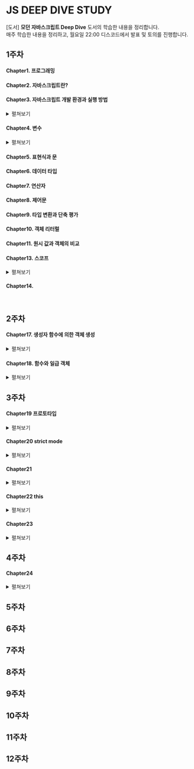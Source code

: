 # JS DEEP DIVE STUDY

[도서] <strong>모던 자바스크립트 Deep Dive</strong> 도서의 학습한 내용을 정리합니다. <br />
매주 학습한 내용을 정리하고, 월요일 22:00 디스코드에서 발표 및 토의를 진행합니다.

## 1주차

#### Chapter1. 프로그래밍

#### Chapter2. 자바스크립트란?

#### Chapter3. 자바스크립트 개발 환경과 실행 방법

<details>
<summary>펼쳐보기</summary>
<div markdown="1">

### 3.1 자바스크립트 실행 환경

- js는 브라우저 환경/ Node.js 환경에서 동작한다.
  - 브라우저 환경 : js를 실행해 웹을 브라우저 화면에 렌더링하는 게 목적 / 따라서 클라이언트 사이드 Web API (ex. DOM API)를 기본 제공한다.
  - Node.js : 브라우저 외부에서 js 실행 환경을 제공하는 게 목적 / 파일 시스템(고유의 api)을 제공, 서버 단이기 때문

### 3.3 Node.js

- node.js : 크롬 v8 js 엔진으로 빌드된 js 런타임 환경
- npm : js 패키지 매니저. node.js에서 사용할 수 있는 모듈을 패키지화해서 모아둔 저장소이자, 패키지 설치와 관리를 위한 cli이다.

</div>
</details>

#### Chapter4. 변수

<details>
<summary>펼쳐보기</summary>
<div markdown="1">

### 4.1 변수란?

- 메모리(1바이트 단위)에 데이터를 저장
- 메모리 셀은 각자 메모리 주소를 가짐.
- 해당 메모리 주소의 값을 CPU가 읽어서 표현식의 연산 수행
- 이러한 메모리 공간을 재사용하기 위해, 변수가 만들어짐

- 변수 : 하나의 값을 저장하기 위해 확보한 메모리 공간 자체, 혹은 그 공간을 식별하기 위한 이름
  - 할당 : 변수에 값을 저장
  - 참조 : 변수에 저장된 값을 읽어들임

### 4.2 식별자

- 식별자 : 어떤 값을 구별해서 식별할 수 있는 고유한 이름

  - 값이 저장되어있는 메모리 주소와 매핑관계
  - 매핑 정보도 메모리에 저장됨
  - 즉, 식별자는 값이 아니라 메모리 주소를 기억함

- 함수, 클래스, 변수 모두 고유한 메모리 공간을 가지고 식별할 수 있으므로 식별자에 해당한다.

### 4.3 변수 선언

- 변수를 선언한다 == 변수를 생성한다. 메모리 공간을 확보하고 변수 이름과 공간을 연결해 저장할 수 있게 준비하는 것

  - var, let, const(ES6) 활용

  * 키워드: var과 같이, js엔진이 수행할 동작이 규정되어있는 명령어

- 암묵적으로 선언과 동시에 undefined값이 할당됨

  - 그렇기에 이전에 다른 application에서 사용했던 값이 남아있는 garbage value 문제를 막을 수 있음

- Reference Error : 식별자를 통해 값을 참조하려 했지만 js엔진이 등록된 식별자를 찾을 수 없을 때 발생하는 에러
- 식별자와 스코프는 실행 context에서 관리된다.

### 4.4 변수 선언의 실행 시점과 변수 호이스팅

```
console.log(score); //undefined
var score =1;
```

- js 코드는 인터프리터에 의해 한줄 씩 순차적으로 실행된다.
- 변수 선언은 런타임(소스코드가 한 줄씩 실행되는 시점)이 아니라, 그 이전 단계에서 먼저 실행된다.
  - 변수 선언이 다른 코드보다 먼저 실행된다.
  - js 엔진은 런타임 전에 소스코드의 평가 과정을 거친다.
  - 이때 변수 선언을 포함한 모든 선언문을 먼저 실행한다.
- 변수 호이스팅 : 변수 선언문이 코드의 선두로 끌어 올려진 것처럼 동작하는 특징

### 4.5 값의 할당

- 선언과 다르게 할당은 런타임에 실행됨
- 선언 이후 값을 할당될 때는 선언된 메모리 주소의 값이 변경되는 것이 아니다. 새로운 메모리 공간을 확보하고 할당 값을 넣는다.

```
console.log(score); //undefined
score =1;
var score;
console.log(score); //1
```

### 4.6 값의 재할당

- 상수는 재할당할 수 없다.
- 재할당되면 이전에 할당되었던 메모리 공간은 garbage가 된다. 메모리에서 언제 해제될지는 알 수 없다. garbage collector가 수행한다.
  - 따라서 메모리의 할당과 해제를 관여할 수 없기에 js는 unmanaged language다.

### 4.7 식별자 네이밍 규칙

- 카멜 케이스 : firstName
- 스네이크 케이스 : first_name
- 파스칼 케이스 : FirstName
- 헝가리언 케이스 : strFirstName

</div>
</details>

#### Chapter5. 표현식과 문

#### Chapter6. 데이터 타입

#### Chapter7. 연산자

#### Chapter8. 제어문

#### Chapter9. 타입 변환과 단축 평가

#### Chapter10. 객체 리터럴

#### Chapter11. 원시 값과 객체의 비교

#### Chapter13. 스코프

<details>
<summary>펼쳐보기</summary>
<div markdown="1">

### 13.1 스코프란?

- 함수의 매개변수가 함수 몸체 내부에서만 참조할 수 있는 유효범위와 관련이 있다
- 변수, 함수, 클래스 이름 (모든 식별자) : 자신이 선언된 위치에 의해 유효범위 (다른 코드가 변수를 참조할 수 있는 범위)가 결정됨

  - 이를 스코프라 한다.
  - 스코프 : 식별자가 유효한 범위

- 식별자 결정: js엔진이 스코프를 통해 어떤 변수를 참조해야할지 결정하는 것
  - 스코프란, js엔진이 식별자를 검색할 때 사용하는 규칙이기도 하다.
  * 코드 context는 lexical 환경으로 이루어진다. 이를 실행 context로 구현하였으며, 모든 코드가 실행 context에서 실행된다.
  - 스코프를 통해 같은 이름의 변수를 구분한다. 즉, 스코프는 네임스페이스다.

### 13.2 스코프의 종류

- 코드의 구분 - 전역 코드 / 지역 코드 - 변수는 자신이 선언된 위치에 따라 스코프가 결정됨 - 전역에서 설정된 전역 스코프를 갖는 전역 변수 / 지역에서 설정된 지역 스코프를 갖는 지역 변수
  지역 스코프

      - 전역 : 코드의 가장 바깥 영역
      - 지역 : 함수 몸체 내부

- 지역 변수는 자신의 지역 스코프와 하위 스코프에서 유효함
- 참조할 변수를 검색하는 것은 스코프 체인에 따라서.

### 13.3 스코프 체인

- 중첩 함수 형태에서는 스코프가 계층적 구조를 갖게 된다
- 모든 지역 스코프의 최상위 스코프는 전역 스코프

#### 13.3.1 스코프 체인과 변수 검색

- 변수 참조시, js엔진은 스코프 체인에 따라 변수를 참조하는 스코프에서 시작해 상위 방향으로 이동하며 선언된 변수를 검색(identifier resolution)함.
- 물리적 실체

  - js엔진이 코드 실행 전 {식별자 : 렉시컬 환경} [자료구조]을 만든다

- 하위 스코프의 유효변수를 상위 스코프에서는 참조할 수 없음
  - 상속에서, 자식의 자산을 부모가 사용할 수 없는 것과 유사한 개념

#### 13.3.2 스코프 체인과 함수 검색

- 함수 선언문 시, 런타임 이전에 함수 객체가 생성
  js엔진이 함수이름의 식별자를 만듦 ->
  그 후 만들어진 함수 객체가 식별자에 할당됨.
- 즉 함수도 식별자에 해당하고, 그렇기에 스코프를 가짐.
- 따라서 스코프는 '변수를 검색하는 규칙'이라기 보다 더 범용적으로 '식별자를 검색하는 규칙'이 맞음.

### 13.4 함수 레벨 스코프

- 코드 블록이 아닌 함수에 의해 지역 스코프가 생성됨.
- var : 함수의 코드 블록을 지역 스코프로 인정
  - const, let : 블록 스코프 지원

### 13.5 렉시컬 스코프

```
var x = 1
function foo(){
    var x = 10;
    bar()
}
function bar(){
    console.log(x)
}
foo(); //1
bar(); // 1
```

bar 함수의 상위 스코프는?

1. 함수가 어디서 호출됐는지 (동적 스코프)
   - 선언되는 시점이 아닌 호출되는 시점에 동적으로 추적
2. 함수가 어디서 정의됐는지 (렉시컬, 정적 스코프)
   - 함수 정의가 평가되는 시점에서 정적으로

- 함수의 상위 스코프는 자신이 정의된 스코프이다.
- 그렇기에 bar함수의 상위 스코프는 전역 스코프이다.

</div>
</details>

#### Chapter14.

<br/>

## 2주차

#### Chapter17. 생성자 함수에 의한 객체 생성

<details>
<summary>펼쳐보기</summary>
<div markdown="1">

### 17.1 Object 생성자 함수

- 생성자 함수
  - New 연산자와 함께 호출
  - 객체(인스턴스)를 생성
  - 생성자함수에 의해 생성된 객체가 인스턴스.
  - Object 외에 다양한 생성자 함수를 제공한다. 이때 반환 인스턴스의 타입은 object(Function 제외) - String, Number, Boolean, Function

## 17.2 생성자 함수

### 17.2.1 객체 리터럴에 의한 객체 생성 방식의 문제점

- 프로퍼티를 통해 객체의 상태를 표현, 메서드를 통해 프로퍼티를 참조하고 조작하는 동작을 표현
- 프로퍼티 구조가 동일함에도 매번 같은 프로퍼티&메서드를 반복해야함.

### 17.2.2 생성자 함수에 의한 객체 생성 방식의 장점

- 객체를 생성하는 템플릿처럼 활용 가능
- 일반 함수로서 호출된 생성자 함수 내의 this는 전역 객체를 가리킴

### 17.2.3 생성자 함수 인스턴스 생성 과정

```js
function Circle(radius) {
  // 1. 암묵적으로 인스턴스가 생성되고 this에 바인딩된다.

  // 2. this에 바인딩되어 있는 인스턴스를 초기화한다.
  this.radius = radius;
  this.getDiameter = function () {
    return 2 * this.radius;
  };

  // case1. nothing: 완성된 인스턴스가 바인딩된 this가 암묵적으로 반환된다.
  // case2. 명시적인 객체 반환 : 암묵적인 this 반환이 무시된다.
  return {};
  // case3. 명시적인 값 반환 : 원시값 반환은 무시된다.
  return 100;
}
```

- 인스턴스를 생성하는 것
  - 암묵적으로 빈 객체 생성 -> 인스턴스가 this와 바인딩
  - 런타임 이전에 실행
- 생성된 인스턴스를 초기화하는 것
  - 인스턴스 프로퍼티에 할당해 초기화
- 인스턴스 반환 - 기본적으로 this를 반환 - 명시적 객체 반환은 인정되지만, 원시값은 반환 안됨. - 생성자 함수 내부에서 return은 반드시 생략해야.

### 17.2.4 내부 메서드, [[Call]] [[Constructor]]

- 내부 슬롯([[Environment], [[FormalParameters]]), 내부 메서드([[Call]] [[Constructor]])
- 일반 함수는 객체이다. 하지만 일반 객체와 다르게 일반 함수는 호출 가능하다.
- [[Call]] : 함수가 일반 함수로서 호출될 때
  - Callable, 호출할 수 있는 객체
- [[Constructor]] : new 연산자와 함께 생성자로 호출될 때

  - Contructor, 호출할 수 없는 객체

- 함수 객체는 Callable이면서 constructor(일반 함수이면서 생성자 함수)이거나, callable이면서 non-contractor(일반함수로만 호출하는 객체)이다.

### 17.2.5 constructor VS non-constructor

- constructor를 구분하는 방법
  - ES6의 메서드 축약 표현
  - 함수 선언문, 함수 표현식

```js
// 일반 함수 정의: 함수 선언문, 함수 표현식
function foo() {}
const bar = function () {};
// 프로퍼티 x의 값으로 할당된 일반 함수로 정의된 함수. 이는 메서드가 아니다.
const baz = {
  x: function () {},
};
// 일반 함수로 정의된 것만이 constructor이다.
new foo();
new bar();

new baz.x();

//화살표 함수 정의
const arrow = () => {};

new arrow(); // TypeError : arrow is not a constuctor

// 메서드 정의 : ES6의 메서드 축약 표현에서만 메서드로 인정
const obj = {
  x() {},
};

new obj.x(); // TypeError : arrow is not a constuctor
```

- non-constructor 함수 객체를 생성자 함수로 호출하면 에러가 발생한다.

### 17.2.6 new 연산자

- New 연산자와 함께 호출하면 -> 생성자 함수로 동작
  - 이때엔 함수 객체의 내부 메서드 중 [[Call]]이 아니라 [[Constructor]]가 호출된다.
  - 함수 내부의 this 또한 생성자 함수가 생성할 인스턴스를 가리킴
- 일반 함수로 호출 시엔 this는 전역 객체 window를 가리키게 된다.

```js
// 생성자 함수
function Circle(radius) {
  this.radius = radius;
  this.getDiameter = function () {
    return 2 * this.radius;
  };
}

//new 연산자 없이 생성자 함수를 호출하면 일반 함수로 호출됨
const circle = Circle(5);
console.log(circle); // undefined (return 값이 없으므로)

//일반 함수 내부의 this는 전역 객체 window를 가리킨다.
console.log(radius); //5
console.log(getDiameter()); //10

circle.getDiameter(); // TypeError : Cannot read property 'getDiameter' of undefined
```

### 17.2.7 new.target

- 생성자 함수가 new 연산자 없이 호출되는 걸 방지하기 위한 ES6의 지원
- Constructor 모든 함수 내부에서 암묵적인 지역 변수처럼 사용되는 메타 프로퍼티
  - New 연산자와 함께 사용되는 경우
    - New.target 은 함수 자신을,
  - New 연산자 없이 일반 함수로 호출된 경우
    - Undefined 이다.

```js
// 생성자 함수
function Circle(radius){
    // 이 함수가 new 연산자와 함께 호출되지 않았다면 undefined
    if(!new.target){
	    // new 없이 호출된다면
        // new 연산자와 함께 생성자 함수를 재귀 호출해, 생성된 인스턴스를 반환한다
        return new Circle(radius);
    }
    this.radius = radius;
    this.getDiameter = function(){
        return 2*this.radius;
    };
}

// new 연산자 없이 생성자 함수를 호출해도 new.target을 통해 생성자 함수로 호출된다.
const circle = Circle(5);
console.log(circle.getDiameter()); // 올바른 값 5 호출
```

</div>
</details>

#### Chapter18. 함수와 일급 객체

<details>
<summary>펼쳐보기</summary>
<div markdown="1">

### 18.2 함수 객체의 프로퍼티

#### arguments 프로퍼티

- argument 객체 : length 프로퍼티가 있는 유사 배열 객체 (배열 메서드는 사용 불가, 간접 호출 사용)

```js
function sum(){
	// argument 객체를 배열로 반환
	const array = Array.prototype.slice.call(argument);
	return array.reduce(function(pre, cur){
		return pre+cur;
	},0);
}

console.log(sum(1,2)); //3

//ES6 Rest parameter
function sum(...args){
	return args.reduce((pre, cur)=> pre + cur, 0);
}
console.log(sum(1,2,3,4,5)); //15
```

#### __proto__ 접근자 프로퍼티
- [[Prototype]] 내부 슬롯이 가리키는 프로토타입 객체에 접근하기 위해 사용하는 접근자 프로퍼티

```js
const obj = { a:1 };

// 객체 리터럴 방식으로 생성한 객체의 프로토타입 객체는 Object.prototype
console.log(obj.__proto__ === Object.prototype); // true

console.log(obj.hasOwnProperty('a')); //true
```

#### prototype 프로퍼티
- 생성자 함수가 생성할 인스턴스의 프로토타입 객체를 가리킴

```js
// 함수 객체는 prototype 프로퍼티를 소유한다.
(function(){}).hasOwnProperty('prototype') //true
// 일반 객체는 prototype 프로퍼티를 소유하지 않는다.
({}).hasOwnProperty('prototype') //false
```

</div>
</details>


## 3주차

#### Chapter19 프로토타입
 
<details>
<summary>펼쳐보기</summary>
<div markdown="1">

- 원시 타입을 제외하고는 모두 객체이다. (함수, 배열, 정규표현식)

### 19.1 객체 지향 프로그래밍

#### arguments 프로퍼티

### 19.2 상속과 프로포타입

### 19.3 프로토타입 객체
#### 19.3.1 __proto__ 접근자 프로퍼티

### 19.4 리터럴 표기법에 의해 생성된 객체의 생성자 함수와 프로토타입
### 19.5 프로토타입의 생성 시점
### 19.6 객체 생성 방식과 프로토타입의 결정
### 19.7 프로토타입 체인
### 19.8 오버라이딩과 프로퍼티 섀도잉
### 19.9 프로토타입의 교체
### 19.10 instanceof 연산자
### 19.11 직접 상속
### 19.12 정적 프로퍼티 / 메서드
### 19.13 프로퍼티 존재 확인
### 19.14 프로퍼티 열거

</div>
</details>


#### Chapter20 strict mode

<details>
<summary>펼쳐보기</summary>
<div markdown="1">


</div>
</details>

#### Chapter21

<details>
<summary>펼쳐보기</summary>
<div markdown="1">



</div>
</details>

#### Chapter22 this

<details>
<summary>펼쳐보기</summary>
<div markdown="1">

### 22.1 this 키워드
- 메서드는 자신이 속한 객체의 상태, property를 참조할 수 있어야 한다.
- 이를 위해 자신이 속한 객체를 가리키는 식별자를 참조해야한다.

```js
function Circle(radius){
	// 이 시점에서는 생성자 함수 자신이 생성할 인스턴스를 가리키는 식별자를 알 수 없다.
	????.radius = radius;
}

Circle.prototype.getDiameter = function(){
	// 이 시점에는 생성자 함수 자신이 생성할 인스턴스를 가리키는 식별자를 알 수 없다
	return 2 * ????.radius;
}

// 생성자 함수로 인스턴스를 생성하려면 먼저 생성자 함수를 정의해야한다.
const circle = new Circle(5);
```
- 생성자 함수를 정의하는 시점에서는 인스턴스를 가리키는 식별자를 알 수 없다.

- this : 자신이 속한 객체 또는 자신이 생성할 인스턴스를 가리키는 자기 참조 변수 (self-referencing variable)
	- this 바인딩은 함수 호출 방식에 의해 동적으로 결정된다.

```js
// 전역 this는 전역 객체 window를 가리킨다.
console.log(this); // window

function square(number){
	// 일반 함수 내부에서 this는 전역 객체 window를 가리킨다.
	console.log(this); // window
	return number * number;
}
square(2);

const person = {
	name:'Lee',
	getName(){
		// 메서드 내부에서 this는 메서드를 호출한 객체를 가리킨다.
		console.log(this); // {name:"Lee", getName: f}
		return this.name;
	}
}
console.log(person.getName()); //Lee


function Person(name){
	this.name = name;
	// 생성자 함수 내부에서 this는 생성자 함수가 생성할 인스턴스를 가리킨다. 
	console.log(this); // Person {name:"Lee"}
}
const me = new Person("Lee"); 
```

- this 바인딩은 함수가 호출되는 방식에 따라 결정된다.
- strict mode가 적용된 일반 함수 내에서는 this에 undefined가 바인딩된다.


### 22.2 함수 호출 방식과 this 바인딩
 * 렉시컬 스코프 vs this 바인딩 결정 시기
	- 렉시컬 스코프 (함수의 상위 스코프를 결정) : 함수 정의가 평가 되어 함수 객체가 생성되는 시점
	- this 바인딩 : 함수 호출 시점에 결정

#### 22.2.1 일반 함수 호출
- this에는 `전역 객체`가 바인딩된다. (중첩 함수도 마찬가지)

```js
// var 키워드로 선언한 전역 변수 value는 전역 객체 프로퍼티이다.(const는 아님)
var value = 1;

const obj = {
	value : 100,
	foo(){
		console.log("foo's this:", this); // {value:100, foo:f}
		console.log("foo's this.value:", this.value); // 100

		// 메서드 내에서 정의한 중첩 함수
		function bar(){
			console.log("bar's this:", this); //window
			console.log("bar's this.value:", this.value); //1
		}
		
		// 메서드 내에서 정의한 중첩 함수도 일반 함수로 호출되면 중첩 함수 내부의 this에는 전역 객체가 바인딩된다.
	}
}

obj.foo();
```
- 콜백함수가 일반함수로 호출되면, 콜백 함수 내부에서 this도 전역 객체가 바인딩된다.


```js
var value = 1;

const obj = {
	value : 100,

	// 방법 1
	foo(){
		// this 바인딩을 변수 that에 할당한다.
		const that = this;

		// 콜백 함수 내부에서 this 대신 that을 참조한다.
		setTimeout(function(){
			console.log(that.value); // 100
		}, 100);
	}

	// 방법 2
	foo(){
		// 콜백 함수에 명시적으로 this 바인딩
		setTimeout(function(){
			console.log(this.value); // 100
		}.bind(this), 100);
	}

	// 방법 3
	foo(){
		// 화살표 함수 내부의 this는 상위 스코프의 this를 가리킨다.
		setTimeout(()=>{
			console.log(this.value); // 100
		}, 100);
	}
}

obj.foo();
```

- 중첩함수, 콜백함수는 외부 함수를 돕는 헬퍼 역할을 하고, 일부 로직을 대체한다. 따라서 콜백 함수의 this 바인딩을 메서드의 this 바인딩과 일치시키기 위해 위와 같이 할 수 있다.


#### 22.2.2 메서드 호출
- 메서드 내부의 this에는 `메서드를 호출한 객체`(. 앞에 있는 객체)가 바인딩된다. (소유한 객체가 아님을 주의하자.)

```js
const person = {
	name : "Lee",
	getName(){
		// 메서드 내부의 this는 메서드를 호출한 객체에 바인딩된다.
		return this.name;
	}
}
// 메서드 getName을 호출한 객체는 person이다.
console.log(person.getName());
```
- 메서드는 프로퍼티에 바인딩된 함수이다. 즉, getName 프로퍼티가 가리키는 함수 객체는 person 객체에 포함된 것이 아닌 독립적으로 존대한다. 
	* person 객체의 getName 프로퍼티가 함수 객체를 point하고 있는 개념

- 따라서 메서드를 자유롭게 다른 곳에 할당할 수 있음 (객체 메서드, 일반 변수 등)
```js
const anotherPerson = {
	name: 'Kim'
};
//getName 메서드를 anotherPerson 객체의 메서드로 할당

// getName 메서드를 호출한 객체는 anotherPerson
console.log(anotherPerson.getName()); // Kim

// getName 메서드를 변수에 할당
const getName = person.getName;

// getName 메서드를 일반 함수로 호출
console.log(getName()); // ''
// this.name은 window.name과 같음
```

```js
function Person(name){
	this.name = name;
}
Person.prototype.getName = function(){
	return this.name;
}
const me = new Person("Lee");

// getName 메서드를 호출한 객체는 me
console.log(me.getName()); //Lee

Person.prototype.name = "Kim";

//getName 메서드를 호출한 객체는 Person.prototype
console.log(Person.prototype.getName()); //Kim
```
- Person.prototype도 객체이므로 메서드를 직접 호출 가능하다.


#### 22.2.3 생성자 함수 호출
- 생성자 함수(객체를 생성하는 함수) 내부의 this에는 `생성자 함수가 미래에 생성할 인스턴스`가 바인딩된다.


#### 22.2.4 Function.prototype.apply / call / bind 메서드에 의한 간접 호출
- Function.prototype의 메서드 apply, call, bind
- `첫번째 인수로 전달된 객체`가 this에 바인딩된다.
 
```js
function getThisBinding(){
	console.log(arguments);
	return this;
}

//this 로 사용할 객체
const thisArg = { a:1 };

//getThisBinding 함수를 호출하면서 인수로 전달한 객체를 함수의 this에 바인딩한다.
// apply 메서드는 호출할 함수의 인수를 배열로 묶어 전달한다.
console.log(getThisBinding.apply(thisArg, [1,2,3]));
// Arguments(3) [1,2,3, callee : f, Symbol(Symbol.iterator): f]

// call 메서드는 호출할 함수의 인수를 쉼표로 구분한 리스트 형식으로 전달한다.
console.log(getThisBinding.call(thisArg, 1,2,3));
// Arguments(3) [1,2,3, callee : f, Symbol(Symbol.iterator): f]
```
- apply, call 메서드의 본질적인 기능은 함수를 호출하는 것이다.
- 또한 arguments와 같은 유사 배열 객체에 배열 메서드를 사용할 때 사용하기도 한다.

```js
function getThisBinding(){
	return this;
}

//this로 사용할 객체
const thisArg = { a : 1 }

// bind 메서드는 첫번째 인수로 전달한 thisArg로 this 바인딩이 교체된
// getThisBinding 함수를 새롭게 생성해 반환한다.
console.log(getThisBinding.bind(thisArg)) // getThisBinding

// bind 메서드는 함수를 호출하지는 않으므로 명시적으로 호출해야한다.
console.log(getThisBinding.bind(thisArg)()); // {a:1}
```
- bind는 함수를 호출하지 않는다. 첫번째 인자값으로 전달한 값으로 this 바인딩이 교체된 함수를 새롭게 생성해 반환한다.

- 메서드의 this와 메서드 내부의 중첩/콜백 함수의 this가 불일치되는 문제를 해결할 수 있다.
```js
const person = {
  name:"Lee",
  foo(callback){
    setTimeout(callback, 100); // this는 foo를 호출한 person 객체를 가리킨다.
  }
};

person.foo(function(){
  console.log(`Hi! my name is ${this.name}`) // 그러나 콜백함수가 일반함수로 호출된 시점에서는 this는 전역 객체를 가리킨다
  // 따라서 undefined 호출
})
```
- bind를 활용해 아래처럼 사용할 수 있다.
```js
const person = {
  name:"Lee",
  foo(callback){
    setTimeout(callback.bind(this), 100); // bind 메서드로 callback 함수 내부의 this 바인딩을 전달
  }
};

person.foo(function(){
  console.log(`Hi! my name is ${this.name}`) // Hi! my name is Lee
})
```


</div>
</details>

#### Chapter23

<details>
<summary>펼쳐보기</summary>
<div markdown="1">



</div>
</details>


## 4주차

#### Chapter24

<details>
<summary>펼쳐보기</summary>
<div markdown="1">



</div>
</details>

## 5주차

## 6주차

## 7주차

## 8주차

## 9주차

## 10주차

## 11주차

## 12주차
```
